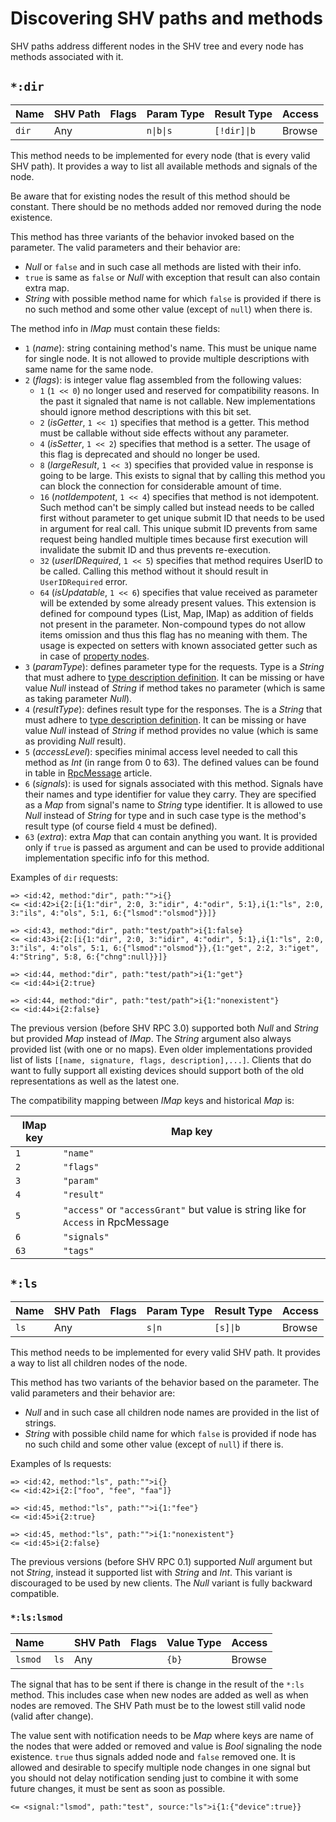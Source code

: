 # Discovering SHV paths and methods

SHV paths address different nodes in the SHV tree and every node has methods
associated with it.

## `*:dir`

| Name  | SHV Path | Flags | Param Type | Result Type | Access |
|-------|----------|-------|------------|-------------|--------|
| `dir` | Any      |       | `n\|b\|s`  | `[!dir]\|b` | Browse |

This method needs to be implemented for every node (that is every valid SHV
path). It provides a way to list all available methods and signals of the node.

Be aware that for existing nodes the result of this method should be constant.
There should be no methods added nor removed during the node existence.

This method has three variants of the behavior invoked based on the parameter.
The valid parameters and their behavior are:

* *Null* or `false` and in such case all methods are listed with their info.
* `true` is same as `false` or *Null* with exception that result can also
  contain extra map.
* *String* with possible method name for which `false` is provided if there is
  no such method and some other value (except of `null`) when there is.

The method info in *IMap* must contain these fields:

* `1` (*name*): string containing method's name. This must be unique name for
  single node. It is not allowed to provide multiple descriptions with same name
  for the same node.
* `2` (*flags*): is integer value flag assembled from the following values:
  * `1` (`1 << 0`) no longer used and reserved for compatibility reasons. In the
    past it signaled that name is not callable. New implementations should
    ignore method descriptions with this bit set.
  * `2` (*isGetter*, `1 << 1`) specifies that method is a getter. This method
    must be callable without side effects without any parameter.
  * `4` (*isSetter*, `1 << 2`) specifies that method is a setter. The usage of
    this flag is deprecated and should no longer be used.
  * `8` (*largeResult*, `1 << 3`) specifies that provided value in response is
    going to be large. This exists to signal that by calling this method you can
    block the connection for considerable amount of time.
  * `16` (*notIdempotent*, `1 << 4`) specifies that method is not idempotent.
    Such method can't be simply called but instead needs to be called first
    without parameter to get unique submit ID that needs to be used in argument
    for real call. This unique submit ID prevents from same request being
    handled multiple times because first execution will invalidate the submit ID
    and thus prevents re-execution.
  * `32` (*userIDRequired*, `1 << 5`) specifies that method requires UserID to
    be called. Calling this method without it should result in `UserIDRequired`
    error.
  * `64` (*isUpdatable*, `1 << 6`) specifies that value received as parameter
    will be extended by some already present values. This extension is defined
    for compound types (List, Map, IMap) as addition of fields not present in
    the parameter. Non-compound types do not allow items omission and thus this
    flag has no meaning with them. The usage is expected on setters with known
    associated getter such as in case of [property
    nodes](./rpcmethods/property.md).
* `3` (*paramType*): defines parameter type for the requests. Type is a *String*
  that must adhere to [type description definition](../rpctypes.md). It can be
  missing or have value *Null* instead of *String* if method takes no parameter
  (which is same as taking parameter *Null*).
* `4` (*resultType*): defines result type for the responses. The is a *String*
  that must adhere to [type description definition](../rpctypes.md). It can be
  missing or have value *Null* instead of *String* if method provides no value
  (which is same as providing *Null* result).
* `5` (*accessLevel*): specifies minimal access level needed to call this method
  as *Int* (in range from 0 to 63). The defined values can be found in table in
  [RpcMessage](../rpcmessage.md) article.
* `6` (*signals*): is used for signals associated with this method. Signals have
  their names and type identifier for value they carry. They are specified as a
  *Map* from signal's name to *String* type identifier. It is allowed to use
  *Null* instead of *String* for type and in such case type is the method's
  result type (of
  course field `4` must be defined).
* `63` (*extra*): extra *Map* that can contain anything you want. It is provided
  only if `true` is passed as argument and can be used to provide additional
  implementation specific info for this method.

Examples of `dir` requests:

```
=> <id:42, method:"dir", path:"">i{}
<= <id:42>i{2:[i{1:"dir", 2:0, 3:"idir", 4:"odir", 5:1},i{1:"ls", 2:0, 3:"ils", 4:"ols", 5:1, 6:{"lsmod":"olsmod"}}]}
```
```
=> <id:43, method:"dir", path:"test/path">i{1:false}
<= <id:43>i{2:[i{1:"dir", 2:0, 3:"idir", 4:"odir", 5:1},i{1:"ls", 2:0, 3:"ils", 4:"ols", 5:1, 6:{"lsmod":"olsmod"}},{1:"get", 2:2, 3:"iget", 4:"String", 5:8, 6:{"chng":null}}]}
```
```
=> <id:44, method:"dir", path:"test/path">i{1:"get"}
<= <id:44>i{2:true}
```
```
=> <id:44, method:"dir", path:"test/path">i{1:"nonexistent"}
<= <id:44>i{2:false}
```

The previous version (before SHV RPC 3.0) supported both *Null* and *String* but
provided *Map* instead of *IMap*. The *String* argument also always provided
list (with one or no maps). Even older implementations provided list of lists
`[[name, signature, flags, description],...]`. Clients that do want to fully
support all existing devices should support both of the old representations as
well as the latest one.

The compatibility mapping between *IMap* keys and historical *Map* is:

| IMap key | Map key                                                                           |
|----------|-----------------------------------------------------------------------------------|
| `1`      | `"name"`                                                                          |
| `2`      | `"flags"`                                                                         |
| `3`      | `"param"`                                                                         |
| `4`      | `"result"`                                                                        |
| `5`      | `"access"` or `"accessGrant"` but value is string like for `Access` in RpcMessage |
| `6`      | `"signals"`                                                                        |
| `63`     | `"tags"`                                                                        |

## `*:ls`

| Name | SHV Path | Flags | Param Type | Result Type | Access |
|------|----------|-------|------------|-------------|--------|
| `ls` | Any      |       | `s\|n`     | `[s]\|b`    | Browse |

This method needs to be implemented for every valid SHV path. It provides a way
to list all children nodes of the node.

This method has two variants of the behavior based on the parameter. The valid
parameters and their behavior are:

* *Null* and in such case all children node names are provided in the
  list of strings.
* *String* with possible child name for which `false` is provided if node has
  no such child and some other value (except of `null`) if there is.

Examples of ls requests:

```
=> <id:42, method:"ls", path:"">i{}
<= <id:42>i{2:["foo", "fee", "faa"]}
```
```
=> <id:45, method:"ls", path:"">i{1:"fee"}
<= <id:45>i{2:true}
```
```
=> <id:45, method:"ls", path:"">i{1:"nonexistent"}
<= <id:45>i{2:false}
```

The previous versions (before SHV RPC 0.1) supported *Null* argument but not
*String*, instead it supported list with *String* and *Int*. This variant is
discouraged to be used by new clients. The *Null* variant is fully backward
compatible.

### `*:ls:lsmod`

| Name    |      | SHV Path | Flags | Value Type | Access |
|---------|------|----------|-------|------------|--------|
| `lsmod` | `ls` | Any      |       | `{b}`      | Browse |

The signal that has to be sent if there is change in the result of the `*:ls`
method. This includes case when new nodes are added as well as when nodes are
removed. The SHV Path must be to the lowest still valid node (valid after
change).

The value sent with notification needs to be *Map* where keys are name of the
nodes that were added or removed and value is *Bool* signaling the node
existence. `true` thus signals added node and `false` removed one. It is allowed
and desirable to specify multiple node changes in one signal but you should not
delay notification sending just to combine it with some future changes, it must
be sent as soon as possible.

```
<= <signal:"lsmod", path:"test", source:"ls">i{1:{"device":true}}
```
